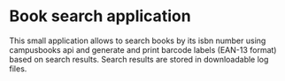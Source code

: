 <h1>Book search application</h1>
This small application allows to search books by its isbn number using campusbooks api and generate and print barcode labels (EAN-13 format) based on search results. Search results are stored in downloadable log files.